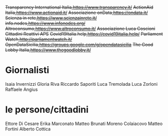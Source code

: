 ~~Transparency International Italia,https://www.transparency.it/~~
~~ActionAid Italia,https://www.actionaid.it/~~
~~Associazione onData,https://ondata.it/~~
~~Scienza in rete,https://www.scienzainrete.it/~~
~~info.nodes,https://www.infonodes.org/~~
~~Altroconsumo,https://www.altroconsumo.it/~~
~~Associazione Luca Coscioni~~
~~Cittadini Reattivi APS~~
~~Covid19Italia.help,https://covid19italia.help/~~
~~Parliament Watch,http://parliamentwatch.it/~~
~~OpenDataSicilia,https://groups.google.com/g/opendatasicilia~~
~~The Good Lobby Italia,https://www.thegoodlobby.it/~~




# Giornalisti

Isaia Invernizzi
Gloria Riva
Riccardo Saporiti
Luca Tremolada
Luca Zorloni
Raffaele Angius

# le persone/cittadini

Ettore Di Cesare
Erika Marconato
Matteo Brunati
Moreno Colaiacovo
Matteo Fortini
Alberto Cottica
